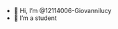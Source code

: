 - 👋 Hi, I’m @12114006-Giovannilucy
- 👀 I’m a student 

<!---
12114006-Giovannilucy/12114006-Giovannilucy is a ✨ special ✨ repository because its `README.md` (this file) appears on your GitHub profile.
You can click the Preview link to take a look at your changes.
--->
